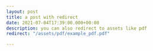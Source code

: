 ```yaml
---
layout: post
title: a post with redirect
date: 2021-07-04T17:39:00.000+00:00
description: you can also redirect to assets like pdf
redirect: "/assets/pdf/example_pdf.pdf"

---
```

